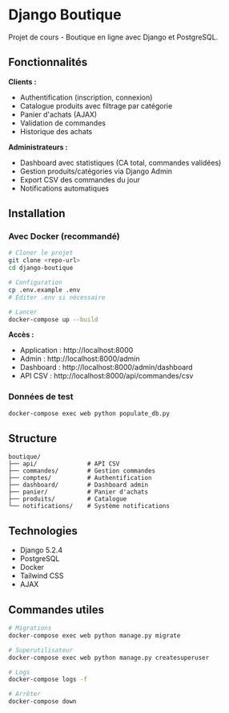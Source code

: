 # Django Boutique

Projet de cours - Boutique en ligne avec Django et PostgreSQL.

## Fonctionnalités

**Clients :**
- Authentification (inscription, connexion)
- Catalogue produits avec filtrage par catégorie
- Panier d'achats (AJAX)
- Validation de commandes
- Historique des achats

**Administrateurs :**
- Dashboard avec statistiques (CA total, commandes validées)
- Gestion produits/catégories via Django Admin
- Export CSV des commandes du jour
- Notifications automatiques

## Installation

### Avec Docker (recommandé)

```bash
# Cloner le projet
git clone <repo-url>
cd django-boutique

# Configuration
cp .env.example .env
# Éditer .env si nécessaire

# Lancer
docker-compose up --build
```

**Accès :**
- Application : http://localhost:8000
- Admin : http://localhost:8000/admin
- Dashboard : http://localhost:8000/admin/dashboard
- API CSV : http://localhost:8000/api/commandes/csv

### Données de test

```bash
docker-compose exec web python populate_db.py
```

## Structure

```
boutique/
├── api/              # API CSV
├── commandes/        # Gestion commandes
├── comptes/          # Authentification
├── dashboard/        # Dashboard admin
├── panier/           # Panier d'achats
├── produits/         # Catalogue
└── notifications/    # Système notifications
```

## Technologies

- Django 5.2.4
- PostgreSQL
- Docker
- Tailwind CSS
- AJAX

## Commandes utiles

```bash
# Migrations
docker-compose exec web python manage.py migrate

# Superutilisateur
docker-compose exec web python manage.py createsuperuser

# Logs
docker-compose logs -f

# Arrêter
docker-compose down
```